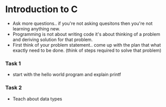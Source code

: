 # Introduction to C

- Ask more questions.. if you're not asking quesitons then you're not learning anything new.
- Programming is not about writing code it's about thinking of a problem and deriving solution for that problem.
- First think of your problem statement.. come up with the plan that what exactly need to be done.
  (think of steps required to solve that problem)

### Task 1
- start with the hello world program and explain printf

### Task 2
- Teach about data types